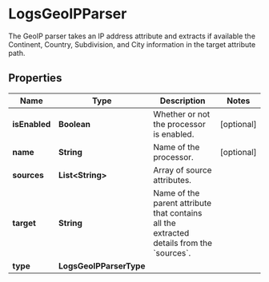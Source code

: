 # LogsGeoIPParser

The GeoIP parser takes an IP address attribute and extracts if available the Continent, Country, Subdivision, and City information in the target attribute path.

## Properties

| Name          | Type                    | Description                                                                                        | Notes      |
| ------------- | ----------------------- | -------------------------------------------------------------------------------------------------- | ---------- |
| **isEnabled** | **Boolean**             | Whether or not the processor is enabled.                                                           | [optional] |
| **name**      | **String**              | Name of the processor.                                                                             | [optional] |
| **sources**   | **List&lt;String&gt;**  | Array of source attributes.                                                                        |
| **target**    | **String**              | Name of the parent attribute that contains all the extracted details from the &#x60;sources&#x60;. |
| **type**      | **LogsGeoIPParserType** |                                                                                                    |
